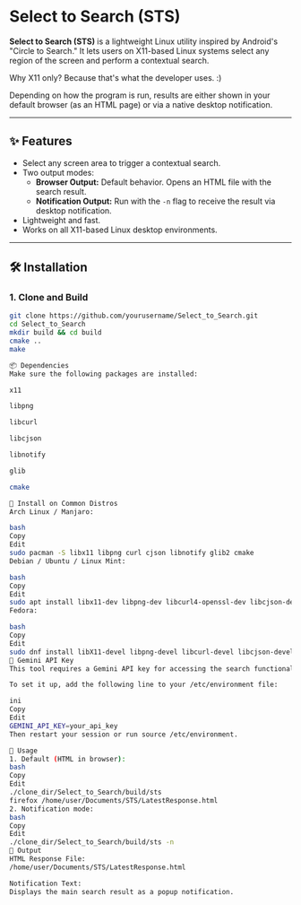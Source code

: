 # Select to Search (STS)

**Select to Search (STS)** is a lightweight Linux utility inspired by Android's "Circle to Search." It lets users on X11-based Linux systems select any region of the screen and perform a contextual search.

Why X11 only? Because that's what the developer uses. :)

Depending on how the program is run, results are either shown in your default browser (as an HTML page) or via a native desktop notification.

---

## ✨ Features

- Select any screen area to trigger a contextual search.
- Two output modes:
  - **Browser Output:** Default behavior. Opens an HTML file with the search result.
  - **Notification Output:** Run with the `-n` flag to receive the result via desktop notification.
- Lightweight and fast.
- Works on all X11-based Linux desktop environments.

---

## 🛠 Installation

### 1. Clone and Build

```bash
git clone https://github.com/yourusername/Select_to_Search.git
cd Select_to_Search
mkdir build && cd build
cmake ..
make

📦 Dependencies
Make sure the following packages are installed:

x11

libpng

libcurl

libcjson

libnotify

glib

cmake

🐧 Install on Common Distros
Arch Linux / Manjaro:

bash
Copy
Edit
sudo pacman -S libx11 libpng curl cjson libnotify glib2 cmake
Debian / Ubuntu / Linux Mint:

bash
Copy
Edit
sudo apt install libx11-dev libpng-dev libcurl4-openssl-dev libcjson-dev libnotify-dev libglib2.0-dev cmake
Fedora:

bash
Copy
Edit
sudo dnf install libX11-devel libpng-devel libcurl-devel libcjson-devel libnotify-devel glib2-devel cmake
🔑 Gemini API Key
This tool requires a Gemini API key for accessing the search functionality.

To set it up, add the following line to your /etc/environment file:

ini
Copy
Edit
GEMINI_API_KEY=your_api_key
Then restart your session or run source /etc/environment.

🚀 Usage
1. Default (HTML in browser):
bash
Copy
Edit
./clone_dir/Select_to_Search/build/sts
firefox /home/user/Documents/STS/LatestResponse.html
2. Notification mode:
bash
Copy
Edit
./clone_dir/Select_to_Search/build/sts -n
📂 Output
HTML Response File:
/home/user/Documents/STS/LatestResponse.html

Notification Text:
Displays the main search result as a popup notification.